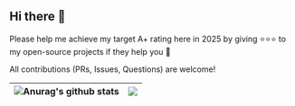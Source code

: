 ## Hi there 👋

<!--
**saltukalakus/saltukalakus** is a ✨ _special_ ✨ repository because its `README.md` (this file) appears on your GitHub profile.

Here are some ideas to get you started:

- 🔭 I’m currently working on ...
- 🌱 I’m currently learning ...
- 👯 I’m looking to collaborate on ...
- 🤔 I’m looking for help with ...
- 💬 Ask me about ...
- 📫 How to reach me: ...
- 😄 Pronouns: ...
- ⚡ Fun fact: ...
-->

Please help me achieve my target A+ rating here in 2025 by giving ⭐️⭐️⭐️ to my open-source projects if they help you 🫣

All contributions (PRs, Issues, Questions) are welcome!

| <a><img align="center" src="https://github-readme-stats.vercel.app/api?username=saltukalakus&show_icons=true&include_all_commits=true&theme=buefy&hide_border=true" alt="Anurag's github stats" /></a> | <a><img align="center" src="https://github-readme-stats.vercel.app/api/top-langs/?username=saltukalakus&layout=compact&theme=buefy&hide_border=true" /></a> |
| ------------- | ------------- |

